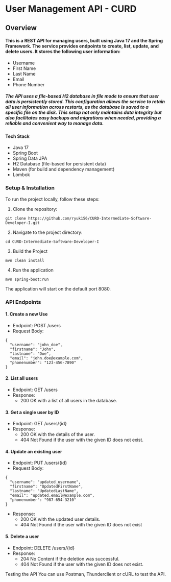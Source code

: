 # User Management API - CURD


## Overview




#### This is a REST API for managing users, built using Java 17 and the Spring Framework. The service provides endpoints to create, list, update, and delete users. It stores the following user information:

- Username
- First Name
- Last Name
- Email
- Phone Number

##### The API uses a file-based H2 database in file mode to ensure that user data is persistently stored. This configuration allows the service to retain all user information across restarts, as the database is saved to a specific file on the disk. This setup not only maintains data integrity but also facilitates easy backups and migrations when needed, providing a reliable and convenient way to manage data.

#### Tech Stack
- Java 17
- Spring Boot
- Spring Data JPA
- H2 Database (file-based for persistent data)
- Maven (for build and dependency management)
- Lombok

### Setup & Installation

To run the project locally, follow these steps:

1. Clone the repository:
```
git clone https://github.com/ryuk156/CURD-Intermediate-Software-Developer-I.git
```
2. Navigate to the project directory:
```
cd CURD-Intermediate-Software-Developer-I
```
3. Build the Project
```
mvn clean install
```
4. Run the application
```
mvn spring-boot:run
```
The application will start on the default port 8080.


### API Endpoints

#### 1. Create a new Use
- Endpoint: POST /users
- Request Body:
 
```
{
  "username": "john_doe",
  "firstname": "John",
  "lastname": "Doe",
  "email": "john.doe@example.com",
  "phonenumber": "123-456-7890"
}

```

#### 2.  List all users
- Endpoint: GET /users
- Response:
    - 200 OK with a list of all users in the database.

#### 3. Get a single user by ID
- Endpoint: GET /users/{id}
- Response:
    - 200 OK with the details of the user.
    - 404 Not Found if the user with the given ID does not exist.

#### 4. Update an existing user
- Endpoint: PUT /users/{id}
- Request Body:
```
{
  "username": "updated_username",
  "firstname": "UpdatedFirstName",
  "lastname": "UpdatedLastName",
  "email": "updated.email@example.com",
  "phonenumber": "987-654-3210"
}
```

- Response: 
    - 200 OK with the updated user details.
    - 404 Not Found if the user with the given ID does not exist

#### 5. Delete a user
- Endpoint: DELETE /users/{id}
- Response:
    - 204 No Content if the deletion was successful.
    - 404 Not Found if the user with the given ID does not exist.

Testing the API
You can use Postman, Thunderclient or cURL to test the API.
